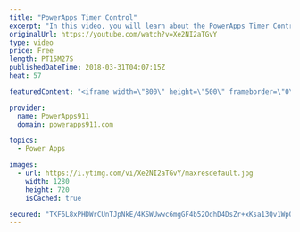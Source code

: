 ```yaml
---
title: "PowerApps Timer Control"
excerpt: "In this video, you will learn about the PowerApps Timer Control. We build an example timer app that logs data to a collection, we look at how to use the timer to control navigation (put people in timeout), how to do a PowerApps Timer Reset, start, stop, and more. Fun times.  Video: PowerApps Collections"
originalUrl: https://youtube.com/watch?v=Xe2NI2aTGvY
type: video
price: Free
length: PT15M27S
publishedDateTime: 2018-03-31T04:07:15Z
heat: 57

featuredContent: "<iframe width=\"800\" height=\"500\" frameborder=\"0\" src=\"https://www.youtube.com/embed/Xe2NI2aTGvY\" allow=\"accelerometer; autoplay; encrypted-media; gyroscope; picture-in-picture\" allowfullscreen></iframe>"

provider:
  name: PowerApps911
  domain: powerapps911.com

topics:
  - Power Apps

images:
  - url: https://i.ytimg.com/vi/Xe2NI2aTGvY/maxresdefault.jpg
    width: 1280
    height: 720
    isCached: true

secured: "TKF6L8xPHDWrCUnTJpNkE/4KSWUwwc6mgGF4b52OdhD4DsZr+xKsa13Qv1WpQtwDDR1LSzfOJ2dXmEP4lC8SpS+2QYfTpyEAC9YbM15QMuJwbYaQkfl6gnBtuP243zIMmZx8yFnNyRo5bQHVcnmwMUrK4EatlVwWesTNM/rDyG3FMRG4CxNYofkDj+C3sM4CZejJh0GLbpQnkF3JuVxpimcZwfKeBZSzxPegvdTjeWxuwS1K2S2KVokrNg1Xnpi5JeA5IWFCz7Yk//XZzkA3dfxIIifR+bVIKz8mQEATdIzt+ArcpseKTywISzp8eN3SF6W6J+VKAnrnjwakH6Mwjkz+0V+HItgACzoConQNTCFFxpKSwuqIR4hRvc8hIADewKqOatm4D/zXUdjc3UGx1Y6clFXhJP+vOJuF8pp8gq4=;L/JTkexm7VM2WbWoN88TxA=="
---
```


